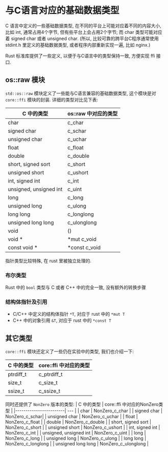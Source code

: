 
# 与C语言对应的基础数据类型

C 语言中定义的一些基础数据类型, 在不同的平台上可能对应着不同的内容大小, 比如 int, 通常占用4个字节,
但有些平台上会占用2个字节; 而 char 类型可能对应着 signed char 或者 unsigned char. (所以,
比较可靠的跨平台C程序通常使用 stdint.h 里定义的基础数据类型, 或者程序内部重新实现一遍, 比如 nginx.)

Rust 标准库提供了一些定义, 以便于与C语言中的类型保持一致, 方便实现 ffi 接口.

## os::raw 模块

`std::os::raw` 模块定义了一些能与C语言兼容的基础数据类型, 这个模块是对 `core::ffi` 模块的封装.
详细的类型对比见下表:

| C 中的类型                 | os::raw 中对应的类型 |
|------------------------|----------------|
| char                   | c_char         |
| signed char            | c_schar        |
| unsigned char          | c_uchar        |
| float                  | c_float        |
| double                 | c_double       |
| short, signed sort     | c_short        |
| unsigned short         | c_ushort       |
| int, signed int        | c_int          |
| unsigned, unsigned int | c_uint         |
| long                   | c_long         |
| unsigned long | c_ulong        |
| long long              | c_longlong     |
| unsigned long long | c_ulonglong    |
| void                   | ()             |
| void * | *mut c_void |
| const void * | *const c_void |

指针类型比较特殊, 在 rust 里被独立处理的.

### 布尔类型
Rust 中的 `bool` 类型与 C 或者 C++ 中的完全一致, 没有额外的转换步骤

### 结构体指针及引用
- C/C++ 中定义的结构体指针 `*T`, 对应于 rust 中的 `*mut T` 
- C++ 中的对象引用 `&T`, 对应于 rust 中的 `*const T`

## 其它类型
`core::ffi` 模块还定义了一些仍在实验中的类型, 我们也介绍一下:

| C 中的类型 | core::ffi 中对应的类型 |
| --- | --- |
| ptrdiff_t | c_ptrdiff_t |
| size_t | c_size_t |
| ssize_t | c_ssize_t |

同时还提供了 `NonZero` 版本的类型:
| C 中的类型                 | core::ffi 中对应的NonZero类型 |
|------------------------| --- |
| char                   | NonZero_c_char |
| signed char            | NonZero_c_schar|
| unsigned char          | NonZero_c_uchar |
| float                  | NonZero_c_float |
| double                 | NonZero_c_double |
| short, signed sort     | NonZero_c_short |
| unsigned short         | NonZero_c_ushort |
| int, signed int        | NonZero_c_int |
| unsigned, unsigned int | NonZero_c_uint |
| long                   | NonZero_c_long |
| unsigned long | NonZero_c_ulong |
| long long              | NonZero_c_longlong |
| unsigned long long | NonZero_c_ulonglong |